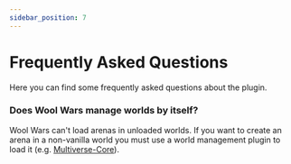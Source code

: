 ```yaml
---
sidebar_position: 7
---
```


# Frequently Asked Questions

Here you can find some frequently asked questions about the plugin.

### Does Wool Wars manage worlds by itself?

Wool Wars can't load arenas in unloaded worlds. If you want to create an arena in a non-vanilla world you must use a
world management plugin to load it (e.g. [Multiverse-Core](https://dev.bukkit.org/projects/multiverse-core)).